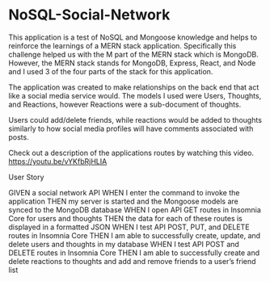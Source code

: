 # NoSQL-Social-Network

This application is a test of NoSQL and Mongoose knowledge and helps to reinforce the learnings of a MERN stack application. Specifically this challenge helped us with the M part of the MERN stack which is MongoDB. However, the MERN stack stands for MongoDB, Express, React, and Node and I used 3 of the four parts of the stack for this application.

The application was created to make relationships on the back end that act like a social media service would. The models I used were Users, Thoughts, and Reactions, however Reactions were a sub-document of thoughts.

Users could add/delete friends, while reactions would be added to thoughts similarly to how social media profiles will have comments associated with posts.

Check out a description of the applications routes by watching this video. 
https://youtu.be/vYKfbRjHLIA

User Story 

GIVEN a social network API
WHEN I enter the command to invoke the application
THEN my server is started and the Mongoose models are synced to the MongoDB database
WHEN I open API GET routes in Insomnia Core for users and thoughts
THEN the data for each of these routes is displayed in a formatted JSON
WHEN I test API POST, PUT, and DELETE routes in Insomnia Core
THEN I am able to successfully create, update, and delete users and thoughts in my database
WHEN I test API POST and DELETE routes in Insomnia Core
THEN I am able to successfully create and delete reactions to thoughts and add and remove friends to a user’s friend list